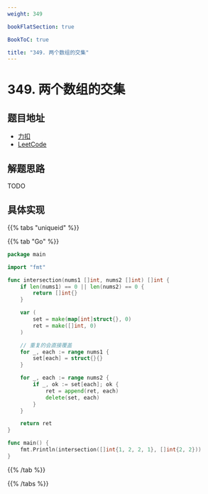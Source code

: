 ```yaml
---
weight: 349

bookFlatSection: true

BookToC: true

title: "349. 两个数组的交集"
---
```


# 349. 两个数组的交集

## 题目地址

+ [力扣](https://leetcode.cn/problems/intersection-of-two-arrays/description/)
+ [LeetCode](https://leetcode.com/problems/intersection-of-two-arrays/description/)

## 解题思路

TODO

## 具体实现

{{% tabs "uniqueid" %}}

{{% tab "Go" %}}

```go
package main

import "fmt"

func intersection(nums1 []int, nums2 []int) []int {
	if len(nums1) == 0 || len(nums2) == 0 {
		return []int{}
	}

	var (
		set = make(map[int]struct{}, 0)
		ret = make([]int, 0)
	)

	// 重复的会直接覆盖
	for _, each := range nums1 {
		set[each] = struct{}{}
	}

	for _, each := range nums2 {
		if _, ok := set[each]; ok {
			ret = append(ret, each)
			delete(set, each)
		}
	}

	return ret
}

func main() {
	fmt.Println(intersection([]int{1, 2, 2, 1}, []int{2, 2}))
}

```

{{% /tab  %}}

{{% /tabs  %}}


